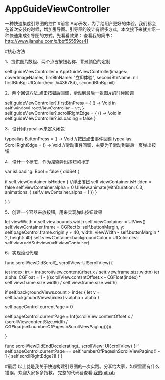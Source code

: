 # AppGuideViewController
一种快速集成引导图的控件
#前言
App开发，为了给用户更好的体验，我们都会在首次安装的时候，增加引导图。引导图的设计有很多方式，本文接下来就介绍一种快速集成引导图的方式。先看看效果：
查看我的简书：http://www.jianshu.com/p/bbf55559ce41

#核心方法

1、提供图片数组、两个点击按钮名称、背景颜色的定制

self.guideViewController = AppGuideViewController(images: coverImageNames,
firsBtnName: "立即体验", secondBtnName: nil,
firstBtnBg: UIColor(hex: 0x43678d), secondBtnBg: nil)

2、两个回调方法.点击按钮后回调，滑动到最后一张图片的时候回调

self.guideViewController?.firstBtnPress = {
() -> Void in
self.window!.rootViewController = vc;
}
self.guideViewController?.scrollRightEdge = {
() -> Void in
self.guideViewController?.isLoading = false
}

3、设计用typealias来定义闭包

typealias ButtonPress = () -> Void      //按钮点击事件回调
typealias ScrollRightEdge = () -> Void      //滑动事件回调，主要为了滑动到最后一页弹出按钮


4、设计一个标志，作为是否弹出按钮的标志

var isLoading: Bool = false {
didSet {

if self.viewContainer.isHidden {
//弹出按钮
self.viewContainer.isHidden = false
self.viewContainer.alpha = 0
UIView.animate(withDuration: 0.3, animations: {
self.viewContainer.alpha = 1
})
}

}
}

5、创建一个容器来放按钮，用来实现弹出按钮效果

let viewWidth = self.view.bounds.width
self.viewContainer = UIView()
self.viewContainer.frame =  CGRect(x: self.buttonMargin, y: self.pageControl.frame.origin.y + 40, width:  viewWidth - self.buttonMargin * 2, height: 40)
self.viewContainer.backgroundColor = UIColor.clear
self.view.addSubview(self.viewContainer)

6、实现滚动代理

func scrollViewDidScroll(_ scrollView: UIScrollView) {

let index: Int = Int(scrollView.contentOffset.x / self.view.frame.size.width)
let alpha: CGFloat = 1 - ((scrollView.contentOffset.x - CGFloat(index) * self.view.frame.size.width) / self.view.frame.size.width)

if self.backgroundViews.count > index {
let v = self.backgroundViews[index]
v.alpha = alpha
}

self.pageControl.currentPage = 0

self.pageControl.currentPage = Int(scrollView.contentOffset.x / (scrollView.contentSize.width / CGFloat(self.numberOfPagesInScrollViewPaging())))

}

func scrollViewDidEndDecelerating(_ scrollView: UIScrollView) {
if self.pageControl.currentPage == self.numberOfPagesInScrollViewPaging() - 1 {
self.scrollRightEdge?()
}
}

#最后
以上就是我关于快速构建引导图的一次实践。分享给大家，如果里面有什么错误，欢迎大家多多指教。
完整的代码请查看:[我的github](https://github.com/LuoHongBall/AppGuideViewController.git)
